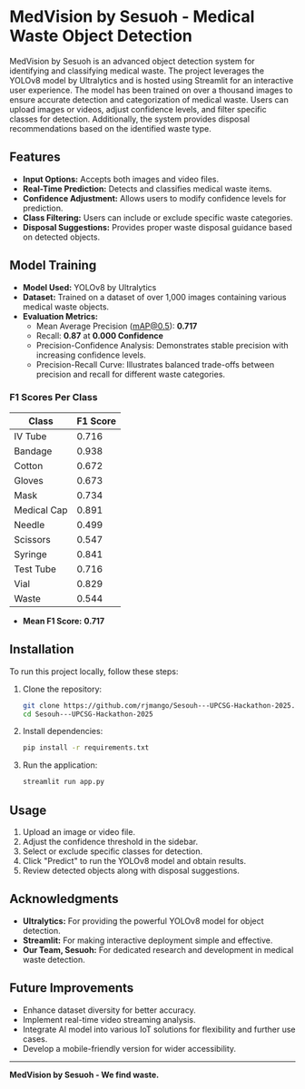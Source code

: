 # MedVision by Sesuoh - Medical Waste Object Detection

MedVision by Sesuoh is an advanced object detection system for identifying and classifying medical waste. The project leverages the YOLOv8 model by Ultralytics and is hosted using Streamlit for an interactive user experience. The model has been trained on over a thousand images to ensure accurate detection and categorization of medical waste. Users can upload images or videos, adjust confidence levels, and filter specific classes for detection. Additionally, the system provides disposal recommendations based on the identified waste type.

## Features
- **Input Options:** Accepts both images and video files.
- **Real-Time Prediction:** Detects and classifies medical waste items.
- **Confidence Adjustment:** Allows users to modify confidence levels for prediction.
- **Class Filtering:** Users can include or exclude specific waste categories.
- **Disposal Suggestions:** Provides proper waste disposal guidance based on detected objects.

## Model Training
- **Model Used:** YOLOv8 by Ultralytics
- **Dataset:** Trained on a dataset of over 1,000 images containing various medical waste objects.
- **Evaluation Metrics:**
  - Mean Average Precision (mAP@0.5): **0.717**
  - Recall: **0.87** at **0.000 Confidence**
  - Precision-Confidence Analysis: Demonstrates stable precision with increasing confidence levels.
  - Precision-Recall Curve: Illustrates balanced trade-offs between precision and recall for different waste categories.
  
### F1 Scores Per Class
| Class         | F1 Score |
|--------------|---------|
| IV Tube      | 0.716   |
| Bandage      | 0.938   |
| Cotton       | 0.672   |
| Gloves       | 0.673   |
| Mask         | 0.734   |
| Medical Cap  | 0.891   |
| Needle       | 0.499   |
| Scissors     | 0.547   |
| Syringe      | 0.841   |
| Test Tube    | 0.716   |
| Vial         | 0.829   |
| Waste        | 0.544   |

- **Mean F1 Score:** **0.717**

## Installation
To run this project locally, follow these steps:

1. Clone the repository:
   ```bash
   git clone https://github.com/rjmango/Sesouh---UPCSG-Hackathon-2025.git
   cd Sesouh---UPCSG-Hackathon-2025
   ```
2. Install dependencies:
   ```bash
   pip install -r requirements.txt
   ```
3. Run the application:
   ```bash
   streamlit run app.py
   ```

## Usage
1. Upload an image or video file.
2. Adjust the confidence threshold in the sidebar.
3. Select or exclude specific classes for detection.
4. Click "Predict" to run the YOLOv8 model and obtain results.
5. Review detected objects along with disposal suggestions.

## Acknowledgments
- **Ultralytics:** For providing the powerful YOLOv8 model for object detection.
- **Streamlit:** For making interactive deployment simple and effective.
- **Our Team, Sesuoh:** For dedicated research and development in medical waste detection.

## Future Improvements
- Enhance dataset diversity for better accuracy.
- Implement real-time video streaming analysis.
- Integrate AI model into various IoT solutions for flexibility and further use cases.
- Develop a mobile-friendly version for wider accessibility.

---
**MedVision by Sesuoh - We find waste.**

